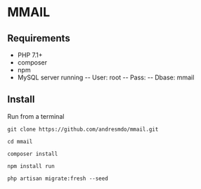 # MMAIL

## Requirements

- PHP 7.1+
- composer
- npm
- MySQL server running
 -- User: root
 -- Pass: 
 -- Dbase: mmail


## Install

Run from a terminal

 `git clone https://github.com/andresmdo/mmail.git`

 `cd mmail`

 `composer install`

 `npm install run`

 `php artisan migrate:fresh --seed`
